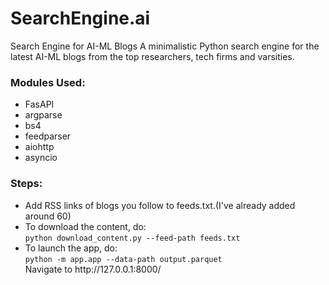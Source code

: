 # SearchEngine.ai
Search Engine for AI-ML Blogs
A minimalistic Python search engine for the latest AI-ML blogs from the top researchers, tech firms and varsities.<br>
<h3>Modules Used:</h3>
<ul>
  <li>FasAPI</li>
  <li>argparse</li>
  <li>bs4</li>
  <li>feedparser</li>
  <li>aiohttp</li>
  <li>asyncio</li>
</ul>
<h3>Steps:</h3>
<ul>
  <li>Add RSS links of blogs you follow to feeds.txt.(I've already added around 60)</li>
  <li>To download the content, do:<br>
    <code>python download_content.py --feed-path feeds.txt</code>
  </li>
  <li>To launch the app, do:<br>
    <code>python -m app.app --data-path output.parquet</code><br>
    Navigate to http://127.0.0.1:8000/
  </li>
</ul>
